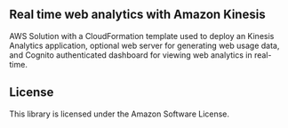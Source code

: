 ## Real time web analytics with Amazon Kinesis

AWS Solution with a CloudFormation template used to deploy an Kinesis Analytics application, optional web server for generating web usage data, and Cognito authenticated dashboard for viewing web analytics in real-time.

## License

This library is licensed under the Amazon Software License.
